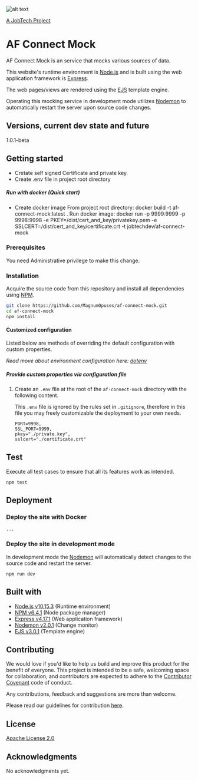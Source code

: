 ![alt text][logo]

[logo]: https://github.com/MagnumOpuses/project-meta/blob/master/img/jobtechdev_black.png "JobTech dev logo"

[A JobTech Project](https://www.jobtechdev.se)

# AF Connect Mock

AF Connect Mock is an service that mocks various sources of data.

This website's runtime environment is [Node.js](https://nodejs.org/) and is built using the web application framework is [Express](https://expressjs.com/).

The web pages/views are rendered using the [EJS](https://ejs.co/) template engine.

Operating this mocking service in development mode utilizes [Nodemon](https://nodemon.io/) to automatically restart the server upon source code changes.

## Versions, current dev state and future

1.0.1-beta

## Getting started

- Cretate self signed Certificate and private key.
- Create .env file in project root directory

##### Run with docker (Quick start)

- Create docker image
  From project root directory: docker build -t af-connect-mock:latest .
  Run docker image:
  docker run -p 9999:9999 -p 9998:9998 -e PKEY=/dist/cert_and_key/privatekey.pem -e \
   SSLCERT=/dist/cert_and_key/certificate.crt -t jobtechdev/af-connect-mock

### Prerequisites

You need Administrative privilege to make this change.

### Installation

Acquire the source code from this repository and install all dependencies using [NPM](https://www.npmjs.com/).

```bash
git clone https://github.com/MagnumOpuses/af-connect-mock.git
cd af-connect-mock
npm install
```

#### Customized configuration

Listed below are methods of overriding the default configuration with custom properties.

_Read move about environment configuration here: [dotenv](https://github.com/motdotla/dotenv)_

##### Provide custom properties via configuration file

1. Create an `.env` file at the root of the `af-connect-mock` directory with the following content.

   This `.env` file is ignored by the rules set in `.gitignore`, therefore in this file you may freely customizable the deployment to your own needs.

   ```
   PORT=9998,
   SSL_PORT=9999,
   pkey="./private.key",
   sslcert="./certificate.crt"
   ```

## Test

Execute all test cases to ensure that all its features work as intended.

```
npm test
```

## Deployment

### Deploy the site with Docker

```
...
```

### Deploy the site in development mode

In development mode the [Nodemon](https://nodemon.io/) will automatically detect changes to the source code and restart the server.

```
npm run dev
```

## Built with

- [Node.js v10.15.3](https://nodejs.org/) (Runtime environment)
- [NPM v6.4.1](https://www.npmjs.com/) (Node package manager)
- [Express v4.17.1](https://expressjs.com/) (Web application framework)
- [Nodemon v2.0.1](https://nodemon.io/) (Change monitor)
- [EJS v3.0.1](https://ejs.co/) (Template engine)

## Contributing

We would love if you'd like to help us build and improve this product for the benefit of everyone. This project is intended to be a safe, welcoming space for collaboration, and contributors are expected to adhere to the [Contributor Covenant](http://contributor-covenant.org/) code of conduct.

Any contributions, feedback and suggestions are more than welcome.

Please read our guidelines for contribution [here](CONTRIBUTING_TEMPLATE.md).

## License

[Apache License 2.0](LICENSE.md)

## Acknowledgments

No acknowledgments yet.
